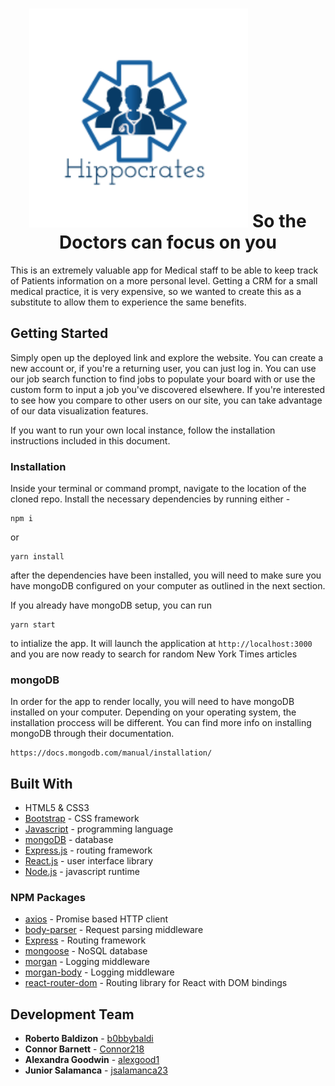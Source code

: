 <h1 align="center">
  <img src="./client/public/logo.png" alt="logo" width="350">
  So the Doctors can focus on you</a>
</h1>

This is an extremely valuable app for Medical staff to be able to keep track of Patients information on a more personal level. 
Getting a CRM for a small medical practice, it is very expensive, so we wanted to create this as a substitute to allow them to experience the same benefits.


## Getting Started 

Simply open up the deployed link and explore the website. You can create a new account or, if you're a returning user, you can just log in. You can use our job search function to find jobs to populate your board with or use the custom form to input a job you've discovered elsewhere. If you're interested to see how you compare to other users on our site, you can take advantage of our data visualization features.

If you want to run your own local instance, follow the installation instructions included in this document.


### Installation
Inside your terminal or command prompt, navigate to the location of the cloned repo. Install the necessary dependencies by running either - 
```
npm i
```
or
```
yarn install
```
after the dependencies have been installed, you will need to make sure you have mongoDB configured on your computer as outlined in the next section.

If you already have mongoDB setup, you can run
```
yarn start
```
to intialize the app. It will launch the application at `http://localhost:3000` and you are now ready to search for random New York Times articles

### mongoDB
In order for the app to render locally, you will need to have mongoDB installed on your computer. Depending on your operating system, the installation proccess will be different. You can find more info on installing mongoDB through their documentation.
```
https://docs.mongodb.com/manual/installation/
```

## Built With
* HTML5 & CSS3
* [Bootstrap](https://getbootstrap.com/) - CSS framework
* [Javascript](https://www.javascript.com/) - programming language
* [mongoDB](https://www.mongodb.com/) - database
* [Express.js](https://expressjs.com/) - routing framework
* [React.js](https://reactjs.org/) - user interface library
* [Node.js](https://nodejs.org/en/) - javascript runtime

### NPM Packages
* [axios](https://www.npmjs.com/package/axios) - Promise based HTTP client
* [body-parser](https://www.npmjs.com/package/body-parser) - Request parsing middleware
* [Express](https://www.npmjs.com/package/express) - Routing framework
* [mongoose](https://www.npmjs.com/package/mongoose) - NoSQL database
* [morgan](https://www.npmjs.com/package/morgan) - Logging middleware
* [morgan-body](https://www.npmjs.com/package/morgan-body) - Logging middleware
* [react-router-dom](https://www.npmjs.com/package/react-router-dom) - Routing library for React with DOM bindings


## Development Team
* **Roberto Baldizon** - [b0bbybaldi](https://github.com/b0bbybaldi)
* **Connor Barnett** - [Connor218](https://github.com/Connor218)
* **Alexandra Goodwin** - [alexgood1](https://github.com/alexgood1)
* **Junior Salamanca** - [jsalamanca23](https://github.com/jsalamanca23)

